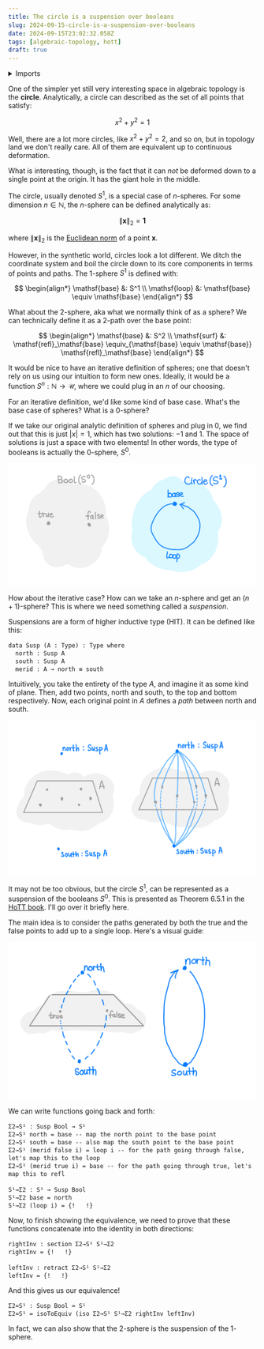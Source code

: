 ```yaml
---
title: The circle is a suspension over booleans
slug: 2024-09-15-circle-is-a-suspension-over-booleans
date: 2024-09-15T23:02:32.058Z
tags: [algebraic-topology, hott]
draft: true
---
```


<details>
<summary>Imports</summary>

```
{-# OPTIONS --cubical --allow-unsolved-metas #-}
module 2024-09-15-circle-is-a-suspension-over-booleans.index where
open import Cubical.Core.Primitives
open import Cubical.Foundations.Function
open import Cubical.Foundations.Isomorphism
open import Cubical.Foundations.Equiv.Base
open import Cubical.HITs.S1.Base
open import Data.Bool.Base
open import Data.Nat.Base
```

</details>

One of the simpler yet still very interesting space in algebraic topology is the **circle**.
Analytically, a circle can described as the set of all points that satisfy:

$$
x^2 + y^2 = 1
$$

Well, there are a lot more circles, like $x^2 + y^2 = 2$, and so on, but in topology land we don't really care.
All of them are equivalent up to continuous deformation.

What is interesting, though, is the fact that it can _not_ be deformed down to a single point at the origin.
It has the giant hole in the middle.

The circle, usually denoted $S^1$, is a special case of $n$-spheres.
For some dimension $n \in \mathbb{N}$, the $n$-sphere can be defined analytically as:

$$
\lVert \bm{x} \rVert_2 = \bm{1}
$$

where $\lVert \bm{x} \rVert_2$ is the [Euclidean norm][1] of a point $\bm{x}$.

[1]: https://en.wikipedia.org/wiki/Norm_(mathematics)

However, in the synthetic world, circles look a lot different.
We ditch the coordinate system and boil the circle down to its core components in terms of points and paths.
The 1-sphere $S^1$ is defined with:

$$
\begin{align*}
  \mathsf{base} &: S^1 \\
  \mathsf{loop} &: \mathsf{base} \equiv \mathsf{base}
\end{align*}
$$

What about the 2-sphere, aka what we normally think of as a sphere?
We can technically define it as a 2-path over the base point:

$$
\begin{align*}
  \mathsf{base} &: S^2 \\
  \mathsf{surf} &: \mathsf{refl}_\mathsf{base} \equiv_{\mathsf{base} \equiv \mathsf{base}} \mathsf{refl}_\mathsf{base}
\end{align*}
$$

It would be nice to have an iterative definition of spheres; one that doesn't rely on us using our intuition to form new ones.
Ideally, it would be a function $S^n : \mathbb{N} \rightarrow \mathcal{U}$, where we could plug in an $n$ of our choosing.

For an iterative definition, we'd like some kind of base case.
What's the base case of spheres?
What is a $0$-sphere?

If we take our original analytic definition of spheres and plug in $0$, we find out that this is just $| x | = 1$, which has two solutions: $-1$ and $1$.
The space of solutions is just a space with two elements!
In other words, the type of booleans is actually the $0$-sphere, $S^0$.

![](./1.png)

How about the iterative case? How can we take an $n$-sphere and get an $(n+1)$-sphere?
This is where we need something called a _suspension_.

Suspensions are a form of higher inductive type (HIT). It can be defined like this:

```
data Susp (A : Type) : Type where
  north : Susp A
  south : Susp A
  merid : A → north ≡ south
```

Intuitively, you take the entirety of the type $A$, and imagine it as some kind of plane.
Then, add two points, $\mathsf{north}$ and $\mathsf{south}$, to the top and bottom respectively.
Now, each original point in $A$ defines a _path_ between $\mathsf{north}$ and $\mathsf{south}$.

![](./susp.png)

It may not be too obvious, but the circle $S^1$, can be represented as a suspension of the booleans $S^0$.
This is presented as Theorem 6.5.1 in the [HoTT book]. I'll go over it briefly here.

[hott book]: https://homotopytypetheory.org/book/

The main idea is to consider the paths generated by both the $\mathsf{true}$ and the $\mathsf{false}$ points to add up to a single $\mathsf{loop}$.
Here's a visual guide:

![](./boolsusp.png)

We can write functions going back and forth:

```
Σ2→S¹ : Susp Bool → S¹
Σ2→S¹ north = base -- map the north point to the base point
Σ2→S¹ south = base -- also map the south point to the base point
Σ2→S¹ (merid false i) = loop i -- for the path going through false, let's map this to the loop
Σ2→S¹ (merid true i) = base -- for the path going through true, let's map this to refl

S¹→Σ2 : S¹ → Susp Bool
S¹→Σ2 base = north
S¹→Σ2 (loop i) = {!   !}
```

Now, to finish showing the equivalence, we need to prove that these functions concatenate into the identity in both directions:

```
rightInv : section Σ2→S¹ S¹→Σ2
rightInv = {!   !}

leftInv : retract Σ2→S¹ S¹→Σ2
leftInv = {!   !}
```

And this gives us our equivalence!

```
Σ2≃S¹ : Susp Bool ≃ S¹
Σ2≃S¹ = isoToEquiv (iso Σ2→S¹ S¹→Σ2 rightInv leftInv)
```

In fact, we can also show that the $2$-sphere is the suspension of the $1$-sphere.
